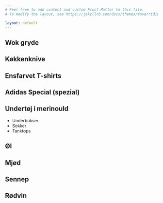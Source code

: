 ```yaml
---
# Feel free to add content and custom Front Matter to this file.
# To modify the layout, see https://jekyllrb.com/docs/themes/#overriding-theme-defaults

layout: default
---
```


## Wok gryde


## Køkkenknive


## Ensfarvet T-shirts


## Adidas Special (spezial)


## Undertøj i merinould
 - Underbukser
 - Sokker
 - Tanktops

## Øl


## Mjød


## Sennep


## Rødvin
